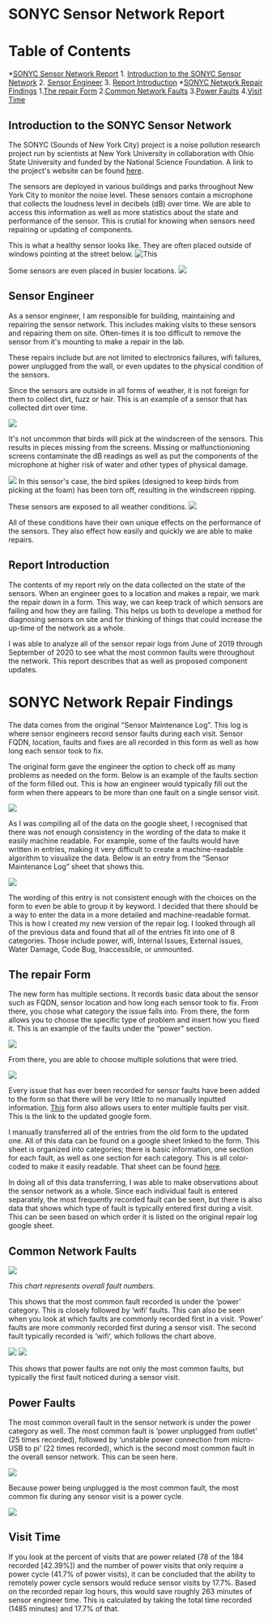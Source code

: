 # SONYC Sensor Network Report

# Table of Contents

*[SONYC Sensor Network Report](https://github.com/sonyc-project/Sensor-Repair-Log-Findings-/blob/main/README.md#sonyc-sensor-network-report)
    1. [Introduction to the SONYC Sensor Network](https://github.com/sonyc-project/Sensor-Repair-Log-Findings-/blob/main/README.md#introduction-to-the-sonyc-sensor-network) 
    2. [Sensor Engineer](https://github.com/sonyc-project/Sensor-Repair-Log-Findings-/blob/main/README.md#sensor-engineer)
    3. [Report Introduction](https://github.com/sonyc-project/Sensor-Repair-Log-Findings-/blob/main/README.md#report-introduction)
*[SONYC Network Repair Findings](https://github.com/sonyc-project/Sensor-Repair-Log-Findings-/blob/main/README.md#sonyc-network-repair-findings)
    1.[The repair Form](https://github.com/sonyc-project/Sensor-Repair-Log-Findings-/blob/main/README.md#the-repair-form)
    2.[Common Network Faults](https://github.com/sonyc-project/Sensor-Repair-Log-Findings-/blob/main/README.md#common-network-faults)
    3.[Power Faults](https://github.com/sonyc-project/Sensor-Repair-Log-Findings-/blob/main/README.md#power-faults)
    4.[Visit Time](https://github.com/sonyc-project/Sensor-Repair-Log-Findings-/blob/main/README.md#visit-time)

## Introduction to the SONYC Sensor Network
The SONYC (Sounds of New York City) project is a noise pollution research project run by scientists at New York University in collaboration with Ohio State University and funded by the National Science Foundation. A link to the project's website can be found [here](https://wp.nyu.edu/sonyc/).

The sensors are deployed in various buildings and parks throughout New York City to monitor the noise level. These sensors contain a microphone that collects the loudness level in decibels (dB) over time. We are  able to access this information as well as more statistics about the state and performance of the sensor. This is crutial for knowing when sensors need repairing or updating of components.

This is what a healthy sensor looks like. They are often placed outside of windows pointing at the street below.
![This](sensor_images/clean_sensor.jpeg) 

Some sensors are even placed in busier locations.
![](sensor_images/37th.jpg)
 

## Sensor Engineer 
As a sensor engineer, I am responsible for building, maintaining and repairing the sensor network. This includes making visits to these sensors and repairing them on site. Often-times it is too difficult to remove the sensor from it's mounting to make a repair in the lab. 

These repairs include but are not limited to electronics failures, wifi failures, power unplugged from the wall, or even updates to the physical condition of the sensors. 

Since the sensors are outside in all forms of weather, it is not foreign for them to collect dirt, fuzz or hair. This is an example of a sensor that has collected dirt over time.

![](sensor_images/dirty_sensor.jpeg)

It's not uncommon that birds will pick at the windscreen of the sensors. This results in pieces missing from the screens. Missing or malfunctionioning screens contaminate the dB readings as well as put the components of the microphone at higher risk of water and other types of physical damage.

![](sensor_images/JuanCarlos.JPG)
In this sensor's case, the bird spikes (designed to keep birds from picking at the foam) has been torn off, resulting in the windscreen ripping.

These sensors are exposed to all weather conditions. ![](sensor_images/snowy_sensor.png) 

All of these conditions have their own unique effects on the performance of the sensors. They also effect how easily and quickly we are able to make repairs.

## Report Introduction

The contents of my report rely on the data collected on the state of the sensors. When an engineer goes to a location and makes a repair, we mark the repair down in a form. This way, we can keep track of which sensors are failing and how they are failing. This helps us both to develope a method for diagnosing sensors on site and for thinking of things that could increase the up-time of the network as a whole. 

I was able to analyze all of the sensor repair logs from June of 2019 through September of 2020 to see what the most common faults were throughout the network. This report describes that as well as proposed component updates. 


# SONYC Network Repair Findings


The data comes from the original “Sensor Maintenance Log”. This log is where sensor engineers record sensor faults during each visit. Sensor FQDN, location, faults and fixes are all recorded in this form as well as how long each sensor took to fix. 
  
  
The original form gave the engineer the option to check off as many problems as needed on the form. Below is an example of the faults section of the form filled out. This is how an engineer would typically fill out the form when there appears to be more than one fault on a single sensor visit. 

![](images/form.png)


As I was compiling all of the data on the google sheet, I recognised that there was not enough consistency in the wording of the data to make it easily machine readable. For example, some of the faults would have written in entries, making it very difficult to create a machine-readable algorithm to visualize the data. Below is an entry from the “Sensor Maintenance Log” sheet that shows this. 

![](images/power.png)

The wording of this entry is not consistent enough with the choices on the form to even be able to group it by keyword. I decided that there should be a way to enter the data in a more detailed and machine-readable format. This is how I created my new version of the repair log. I looked through all of the previous data and found that all of the entries fit into one of 8 categories. Those include power, wifi, Internal Issues, External issues, Water Damage, Code Bug, Inaccessible, or unmounted. 

## The repair Form 

The new form has multiple sections. It records basic data about the sensor such as FQDN, sensor location and how long each sensor took to fix. From there, you chose what category the issue falls into. From there, the form allows you to choose the specific type of problem and insert how you fixed it. This is an example of the faults under the “power” section.


![](images/power_issues.png)

From there, you are able to choose multiple solutions that were tried. 

![](images/power_fix.png)

Every issue that has ever been recorded for sensor faults have been added to the form so that there will be very little to no manually inputted information. [This](https://docs.google.com/forms/d/e/1FAIpQLSeATP-bJxwGx6i4iKsI8ZUBbZUIgp5vGD5cxFJVBOkFfjHiTA/viewform) form also allows users to enter multiple faults per visit. This is the link to the updated google form. 


I manually transferred all of the entries from the old form to the updated one. All of this data can be found on a google sheet linked to the form. This sheet is organized into categories; there is basic information, one section for each fault, as well as one section for each category. This is all color-coded to make it easily readable. That sheet can be found [here](https://docs.google.com/document/d/1yfAyODgW51rM1zO6KKSXv8NAcIRup3mCLfKhxZ47HNM/edit). 

In doing all of this data transferring, I was able to make observations about the sensor network as a whole. Since each individual fault is entered separately, the most frequently recorded fault can be seen, but there is also data that shows which type of fault is typically entered first during a visit. This can be seen based on which order it is listed on the original repair log google sheet.

## Common Network Faults

![](images/totalLogs.png)

_This chart represents overall fault numbers._



This shows that the most common fault recorded is under the ‘power’ category. This is closely followed by ‘wifi’ faults. This can also be seen when you look at which faults are commonly recorded first in a visit. ‘Power’ faults are more commonly recorded first during a sensor visit. The second fault typically recorded is ‘wifi’, which follows the chart above. 

![](images/first_issue.png)
![](images/second_issue.png)

This shows that power faults are not only the most common faults, but typically the first fault noticed during a sensor visit. 

## Power Faults

The most common overall fault in the sensor network is under the power category as well. The most common fault is ‘power unplugged from outlet’ (25 times recorded), followed by ‘unstable power connection from micro-USB to pi’ (22 times recorded), which is the second most common fault in the overall sensor network. This can be seen here. 

![](images/which_power.png)

Because power being unplugged is the most common fault, the most common fix during any sensor visit is a power cycle. 

![](images/power_fix_bars.png)

## Visit Time

If you look at the percent of visits that are power related (78 of the 184 recorded [42.39%]) and the number of power visits that only require a power cycle (41.7% of power visits), it can be concluded that the ability to remotely power cycle sensors would reduce sensor visits by 17.7%. Based on the recorded repair log hours, this would save roughly 263 minutes of sensor engineer time. This is calculated by taking the total time recorded (1485 minutes) and 17.7% of that. 






